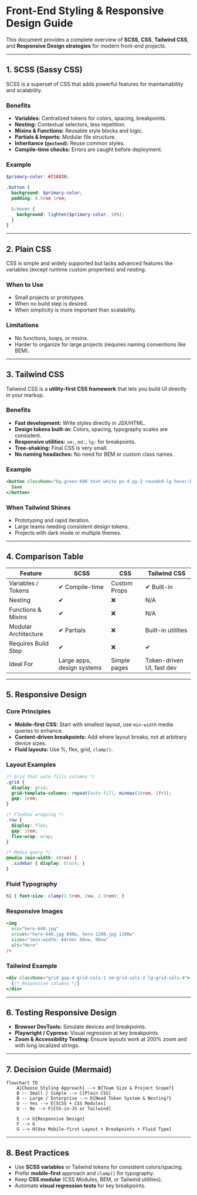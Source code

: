 # Front-End Styling & Responsive Design Guide

This document provides a complete overview of **SCSS**, **CSS**, **Tailwind CSS**, and **Responsive Design strategies** for modern front-end projects.

---

## 1. SCSS (Sassy CSS)

SCSS is a superset of CSS that adds powerful features for maintainability and scalability.

### Benefits
- **Variables:** Centralized tokens for colors, spacing, breakpoints.
- **Nesting:** Contextual selectors, less repetition.
- **Mixins & Functions:** Reusable style blocks and logic.
- **Partials & Imports:** Modular file structure.
- **Inheritance (`@extend`):** Reuse common styles.
- **Compile-time checks:** Errors are caught before deployment.

### Example
```scss
$primary-color: #218838;

.button {
  background: $primary-color;
  padding: 0.5rem 1rem;

  &:hover {
    background: lighten($primary-color, 10%);
  }
}
```

---

## 2. Plain CSS

CSS is simple and widely supported but lacks advanced features like variables (except runtime custom properties) and nesting.

### When to Use
- Small projects or prototypes.
- When no build step is desired.
- When simplicity is more important than scalability.

### Limitations
- No functions, loops, or mixins.
- Harder to organize for large projects (requires naming conventions like BEM).

---

## 3. Tailwind CSS

Tailwind CSS is a **utility-first CSS framework** that lets you build UI directly in your markup.

### Benefits
- **Fast development:** Write styles directly in JSX/HTML.
- **Design tokens built-in:** Colors, spacing, typography scales are consistent.
- **Responsive utilities:** `sm:`, `md:`, `lg:` for breakpoints.
- **Tree-shaking:** Final CSS is very small.
- **No naming headaches:** No need for BEM or custom class names.

### Example
```jsx
<button className="bg-green-600 text-white px-4 py-2 rounded-lg hover:bg-green-700">
  Save
</button>
```

### When Tailwind Shines
- Prototyping and rapid iteration.
- Large teams needing consistent design tokens.
- Projects with dark mode or multiple themes.

---

## 4. Comparison Table

| Feature                     | SCSS                     | CSS             | Tailwind CSS |
|-----------------------------|------------------------|---------------|-------------|
| Variables / Tokens          | ✔ Compile-time         | Custom Props  | ✔ Built-in |
| Nesting                    | ✔                     | ❌            | N/A |
| Functions & Mixins          | ✔                     | ❌            | N/A |
| Modular Architecture        | ✔ Partials            | ❌            | Built-in utilities |
| Requires Build Step         | ✔                     | ❌            | ✔ |
| Ideal For                   | Large apps, design systems | Simple pages | Token-driven UI, fast dev |

---

## 5. Responsive Design

### Core Principles
- **Mobile-first CSS:** Start with smallest layout, use `min-width` media queries to enhance.
- **Content-driven breakpoints:** Add where layout breaks, not at arbitrary device sizes.
- **Fluid layouts:** Use %, flex, grid, `clamp()`.

### Layout Examples
```css
/* Grid that auto-fills columns */
.grid {
  display: grid;
  grid-template-columns: repeat(auto-fill, minmax(16rem, 1fr));
  gap: 1rem;
}

/* Flexbox wrapping */
.row {
  display: flex;
  gap: 1rem;
  flex-wrap: wrap;
}

/* Media query */
@media (min-width: 48rem) {
  .sidebar { display: block; }
}
```

### Fluid Typography
```css
h1 { font-size: clamp(1.5rem, 2vw, 2.5rem); }
```

### Responsive Images
```html
<img
  src="hero-640.jpg"
  srcset="hero-640.jpg 640w, hero-1280.jpg 1280w"
  sizes="(min-width: 64rem) 60vw, 90vw"
  alt="Hero"
/>
```

### Tailwind Example
```jsx
<div className="grid gap-4 grid-cols-1 sm:grid-cols-2 lg:grid-cols-4">
  {/* Responsive columns */}
</div>
```

---

## 6. Testing Responsive Design
- **Browser DevTools:** Simulate devices and breakpoints.
- **Playwright / Cypress:** Visual regression at key breakpoints.
- **Zoom & Accessibility Testing:** Ensure layouts work at 200% zoom and with long localized strings.

---

## 7. Decision Guide (Mermaid)

```mermaid
flowchart TD
    A[Choose Styling Approach] --> B{Team Size & Project Scope?}
    B -- Small / Simple --> C[Plain CSS]
    B -- Large / Enterprise --> D{Need Token System & Nesting?}
    D -- Yes --> E[SCSS + CSS Modules]
    D -- No --> F[CSS-in-JS or Tailwind]

    E --> G{Responsive Design}
    F --> G
    G --> H[Use Mobile-first Layout + Breakpoints + Fluid Type]
```

---

## 8. Best Practices
- Use **SCSS variables** or Tailwind tokens for consistent colors/spacing.
- Prefer **mobile-first** approach and `clamp()` for typography.
- Keep **CSS modular** (CSS Modules, BEM, or Tailwind utilities).
- Automate **visual regression tests** for key breakpoints.

